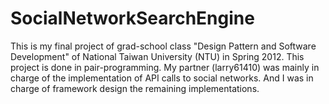 SocialNetworkSearchEngine
=========================

This is my final project of grad-school class "Design Pattern and Software Development" of National Taiwan University (NTU) in Spring 2012. This project is done in pair-programming. My partner (larry61410) was mainly in charge of the implementation of API calls to social networks. And I was in charge of framework design the remaining implementations.